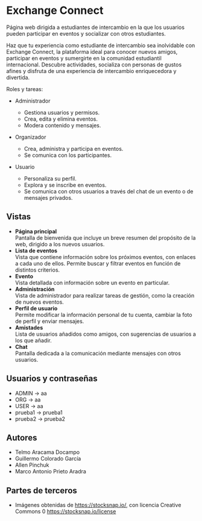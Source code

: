 # Exchange Connect

Página web dirigida a estudiantes de intercambio en la que los usuarios pueden participar en eventos y socializar con otros estudiantes.  

Haz que tu experiencia como estudiante de intercambio sea inolvidable con Exchange Connect, la plataforma ideal para conocer nuevos amigos, participar en eventos y sumergirte en la comunidad estudiantil internacional. Descubre actividades, socializa con personas de gustos afines y disfruta de una experiencia de intercambio enriquecedora y divertida.

Roles y tareas:
- Administrador
  - Gestiona usuarios y permisos.
  - Crea, edita y elimina eventos.
  - Modera contenido y mensajes.

- Organizador
  - Crea, administra y participa en eventos.
  - Se comunica con los participantes.

- Usuario
  - Personaliza su perfil.
  - Explora y se inscribe en eventos.
  - Se comunica con otros usuarios a través del chat de un evento o de mensajes privados.

## Vistas

- **Página principal**  
  Pantalla de bienvenida que incluye un breve resumen del propósito de la web, dirigido a los nuevos usuarios.
- **Lista de eventos**  
  Vista que contiene información sobre los próximos eventos, con enlaces a cada uno de ellos. Permite buscar y filtrar eventos en función de distintos criterios.
- **Evento**  
  Vista detallada con información sobre un evento en particular.
- **Administración**  
  Vista de administrador para realizar tareas de gestión, como la creación de nuevos eventos.
- **Perfil de usuario**  
  Permite modificar la información personal de tu cuenta, cambiar la foto de perfil y enviar mensajes.
- **Amistades**  
  Lista de usuarios añadidos como amigos, con sugerencias de usuarios a los que añadir.
- **Chat**  
  Pantalla dedicada a la comunicación mediante mensajes con otros usuarios.

## Usuarios y contraseñas
- ADMIN -> aa
- ORG -> aa
- USER -> aa
- prueba1 -> prueba1
- prueba2 -> prueba2
  
## Autores
- Telmo Aracama Docampo
- Guillermo Colorado García
- Allen Pinchuk
- Marco Antonio Prieto Aradra

## Partes de terceros
- Imágenes obtenidas de https://stocksnap.io/, con licencia Creative Commons 0 https://stocksnap.io/license 
